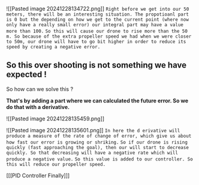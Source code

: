 ![[Pasted image 20241228134722.png]]
`Right before we get into our 50 meters, there will be an interesting situation. The propotioanl part is 0 but the depending on how we get to the current point (where now only have a really small error) our integral part may have a value more than 100.`
`So this will cause our drone to rise more than the 50 m. So because of the extra propeller speed we had when we were closer to 50m, our drone will have to go bit higher in order to reduce its speed by creating a negative error.`
## So this over shooting is not something we have expected !

So how can we solve this ? 

**That's by adding a part where we can calculated the future error. So we do that with a derivative.**

![[Pasted image 20241228135459.png]]

![[Pasted image 20241228135601.png]]
`In here the d erivative will produce a measure of the rate of change of error, which give us about how fast our error is growing or shriking.`
`So if our drone is rising quickly (fast approaching the goal), then our will start to decrease quickly. So that decreasing will have a negative rate which will produce a negative value.`
`So this value is added to our controller. So this will reduce our propeller speed.`

[[[PID Controller Finally]]]